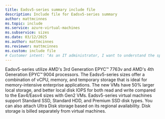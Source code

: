 ```yaml
---
title: Eadsv5-series summary include file
description: Include file for Eadsv5-series summary
author: mattmcinnes
ms.topic: include
ms.service: azure-virtual-machines
ms.subservice: sizes
ms.date: 03/12/2025
ms.author: mattmcinnes
ms.reviewer: mattmcinnes
ms.custom: include file
# Customer intent: "As an IT administrator, I want to understand the specifications and capabilities of the Eadsv5-series virtual machines, so that I can determine their suitability for memory-intensive enterprise applications in my organization."
---
```

Eadsv5-series utilize AMD's 3rd Generation EPYC™ 7763v and AMD's 4th Generation EPYC™ 9004 processors. The Eadsv5-series sizes offer a combination of vCPU, memory, and temporary storage that is ideal for memory-intensive enterprise applications. The new VMs have 50% larger local storage, and better local disk IOPS for both read and write compared to the Eav4/Easv4 sizes with Gen2 VMs. Eadsv5-series virtual machines support Standard SSD, Standard HDD, and Premium SSD disk types. You can also attach Ultra Disk storage based on its regional availability. Disk storage is billed separately from virtual machines.
